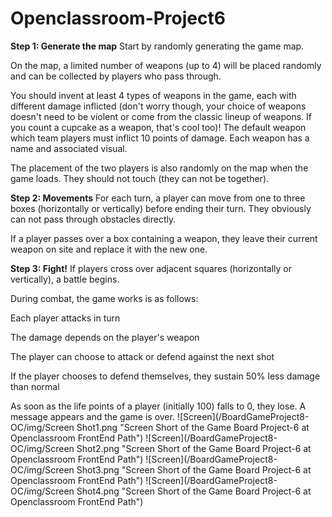 # Openclassroom-Project6
**Step 1: Generate the map**
Start by randomly generating the game map.

On the map, a limited number of weapons (up to 4) will be placed randomly and can be collected by players who pass through.

You should invent at least 4 types of weapons in the game, each with different damage inflicted (don't worry though, your choice of weapons doesn't need to be violent or come from the classic lineup of weapons. If you count a cupcake as a weapon, that's cool too)! The default weapon which team players must inflict 10 points of damage. Each weapon has a name and associated visual.

The placement of the two players is also randomly on the map when the game loads. They should not touch (they can not be together).

**Step 2: Movements**
For each turn, a player can move from one to three boxes (horizontally or vertically) before ending their turn. They obviously can not pass through obstacles directly.

If a player passes over a box containing a weapon, they leave their current weapon on site and replace it with the new one.

**Step 3: Fight!**
If players cross over adjacent squares (horizontally or vertically), a battle begins.

During combat, the game works is as follows:

Each player attacks in turn

The damage depends on the player's weapon

The player can choose to attack or defend against the next shot

If the player chooses to defend themselves, they sustain 50% less damage than normal

As soon as the life points of a player (initially 100) falls to 0, they lose. A message appears and the game is over.
![Screen](/BoardGameProject8-OC/img/Screen Shot1.png "Screen Short of the Game Board Project-6 at Openclassroom FrontEnd Path")
![Screen](/BoardGameProject8-OC/img/Screen Shot2.png "Screen Short of the Game Board Project-6 at Openclassroom FrontEnd Path")
![Screen](/BoardGameProject8-OC/img/Screen Shot3.png "Screen Short of the Game Board Project-6 at Openclassroom FrontEnd Path")
![Screen](/BoardGameProject8-OC/img/Screen Shot4.png "Screen Short of the Game Board Project-6 at Openclassroom FrontEnd Path")
